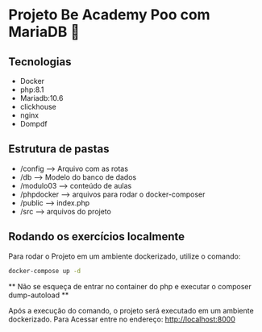 # Projeto Be Academy Poo com MariaDB 🚀

## Tecnologias
- Docker
- php:8.1
- Mariadb:10.6
- clickhouse
- nginx
- Dompdf

## Estrutura de pastas

- /config --> Arquivo com as rotas
- /db --> Modelo do banco de dados
- /modulo03 --> conteúdo de aulas
- /phpdocker --> arquivos para rodar o docker-composer
- /public --> index.php
- /src --> arquivos do projeto

## Rodando os exercícios localmente

Para rodar o Projeto em um ambiente dockerizado, utilize o comando:

```bash
docker-compose up -d 
```
** Não se esqueça de entrar no container do php e executar o composer dump-autoload **

Após a execução do comando, o projeto será executado em um ambiente dockerizado.
Para Acessar entre no endereço: <http://localhost:8000>

